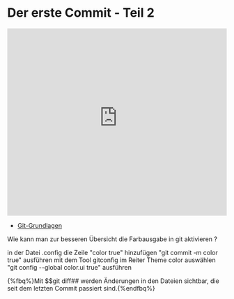 # Der erste Commit - Teil 2

<iframe width="100%" height="430" src="https://www.youtube-nocookie.com/embed/9aUbuVohqaM?showinfo=0" frameborder="0" allowfullscreen></iframe>

<!--sec data-title="Links" data-id="links" data-show=true ces-->

* [Git-Grundlagen](https://git-scm.com/book/de/v1/Git-Grundlagen-%C3%84nderungen-am-Repository-nachverfolgen)

<!--endsec-->

<!--sec data-title="Quiz" data-id="quiz" data-show=true data-collapse=true ces-->

<quiz name="">
    <question>
        <p>Wie kann man zur besseren Übersicht die Farbausgabe in git aktivieren ?</p>
        <answer>in der Datei .config die Zeile "color true" hinzufügen</answer>
        <answer>"git commit -m color true" ausführen</answer>
        <answer>mit dem Tool gitconfig im Reiter Theme color auswählen</answer>
        <answer correct>"git config --global color.ui true" ausführen</answer>
    </question>
</quiz>

{%fbq%}Mit $$git diff## werden Änderungen in den Dateien sichtbar, die seit dem letzten Commit passiert sind.{%endfbq%}

<!--endsec-->
